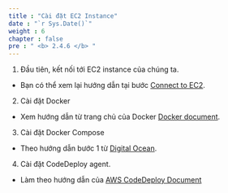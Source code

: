 ```yaml
---
title : "Cài đặt EC2 Instance"
date : "`r Sys.Date()`"
weight : 6
chapter : false
pre : " <b> 2.4.6 </b> "
---
```


1. Đầu tiên, kết nối tới EC2 instance của chúng ta.
+ Bạn có thể xem lại hướng dẫn tại bước [Connect to EC2](/2-Prerequiste/2.4-createec2/2.4.5-testconnection/).

2. Cài đặt Docker
+ Xem hướng dẫn từ trang chủ của Docker [Docker document](https://docs.docker.com/engine/install/ubuntu/).

3. Cài đặt Docker Compose
+ Theo hướng dẫn bước 1 từ [Digital Ocean](https://www.digitalocean.com/community/tutorials/how-to-install-and-use-docker-compose-on-ubuntu-20-04).

4. Cài đặt CodeDeploy agent.
+ Làm theo hướng dẫn của [AWS CodeDeploy Document](https://docs.aws.amazon.com/codedeploy/latest/userguide/codedeploy-agent-operations-install-ubuntu.html)